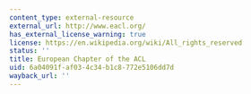 ```yaml
---
content_type: external-resource
external_url: http://www.eacl.org/
has_external_license_warning: true
license: https://en.wikipedia.org/wiki/All_rights_reserved
status: ''
title: European Chapter of the ACL
uid: 6a04091f-af03-4c34-b1c8-772e5106dd7d
wayback_url: ''
---
```

